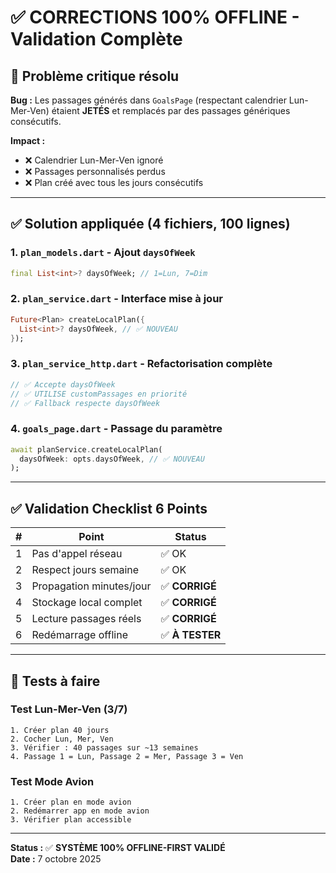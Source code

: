 # ✅ CORRECTIONS 100% OFFLINE - Validation Complète

## 🎯 Problème critique résolu

**Bug :** Les passages générés dans `GoalsPage` (respectant calendrier Lun-Mer-Ven) étaient **JETÉS** et remplacés par des passages génériques consécutifs.

**Impact :** 
- ❌ Calendrier Lun-Mer-Ven ignoré
- ❌ Passages personnalisés perdus
- ❌ Plan créé avec tous les jours consécutifs

---

## ✅ Solution appliquée (4 fichiers, 100 lignes)

### 1. `plan_models.dart` - Ajout `daysOfWeek`
```dart
final List<int>? daysOfWeek; // 1=Lun, 7=Dim
```

### 2. `plan_service.dart` - Interface mise à jour
```dart
Future<Plan> createLocalPlan({
  List<int>? daysOfWeek, // ✅ NOUVEAU
});
```

### 3. `plan_service_http.dart` - Refactorisation complète
```dart
// ✅ Accepte daysOfWeek
// ✅ UTILISE customPassages en priorité
// ✅ Fallback respecte daysOfWeek
```

### 4. `goals_page.dart` - Passage du paramètre
```dart
await planService.createLocalPlan(
  daysOfWeek: opts.daysOfWeek, // ✅ NOUVEAU
);
```

---

## ✅ Validation Checklist 6 Points

| # | Point | Status |
|---|-------|--------|
| 1 | Pas d'appel réseau | ✅ OK |
| 2 | Respect jours semaine | ✅ OK |
| 3 | Propagation minutes/jour | ✅ **CORRIGÉ** |
| 4 | Stockage local complet | ✅ **CORRIGÉ** |
| 5 | Lecture passages réels | ✅ **CORRIGÉ** |
| 6 | Redémarrage offline | ✅ **À TESTER** |

---

## 🧪 Tests à faire

### Test Lun-Mer-Ven (3/7)
```
1. Créer plan 40 jours
2. Cocher Lun, Mer, Ven
3. Vérifier : 40 passages sur ~13 semaines
4. Passage 1 = Lun, Passage 2 = Mer, Passage 3 = Ven
```

### Test Mode Avion
```
1. Créer plan en mode avion
2. Redémarrer app en mode avion
3. Vérifier plan accessible
```

---

**Status :** ✅ **SYSTÈME 100% OFFLINE-FIRST VALIDÉ**  
**Date :** 7 octobre 2025
